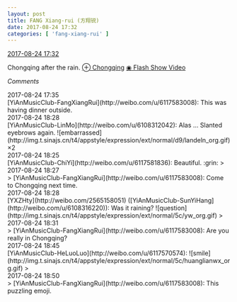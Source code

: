 ```yaml
---
layout: post
title: FANG Xiang-rui (方翔锐)
date: 2017-08-24 17:32
categories: [ 'fang-xiang-rui' ]
---
```


<div class="weibo-info">
  <a href="http://weibo.com/6117583008/FiB3rCFg4">2017-08-24 17:32</a>
</div>

Chongqing after the rain. [⊕ Chongqing](http://weibo.com/p/1001018008650000000000000) [◉ Flash Show Video](http://weibo.com/tv/v/FiB3rCFg4)

<!-- more -->

*Comments*

<div class="weibo-info">2017-08-24 17:35</div>
[YiAnMusicClub-FangXiangRui](http://weibo.com/u/6117583008): This was having dinner outside.

<div class="weibo-info">2017-08-24 18:28</div>
[YiAnMusicClub-LinMo](http://weibo.com/u/6108312042): Alas … Slanted eyebrows again. ![embarrassed](http://img.t.sinajs.cn/t4/appstyle/expression/ext/normal/d9/landeln_org.gif)×2

<div class="weibo-info">2017-08-24 18:25</div>
[YiAnMusicClub-ChiYi](http://weibo.com/u/6117581836): Beautiful. :grin:
> <div class="weibo-info">2017-08-24 18:27</div>
> [YiAnMusicClub-FangXiangRui](http://weibo.com/u/6117583008): Come to Chongqing next time.

<div class="weibo-info">2017-08-24 18:28</div>
[YXZHty](http://weibo.com/2565158051) ([YiAnMusicClub-SunYiHang](http://weibo.com/u/6108316220)): Was it raining? ![question](http://img.t.sinajs.cn/t4/appstyle/expression/ext/normal/5c/yw_org.gif)
> <div class="weibo-info">2017-08-24 18:31</div>
> [YiAnMusicClub-FangXiangRui](http://weibo.com/u/6117583008): Are you really in Chongqing?

<div class="weibo-info">2017-08-24 18:45</div>
[YiAnMusicClub-HeLuoLuo](http://weibo.com/u/6117570574): ![smile](http://img.t.sinajs.cn/t4/appstyle/expression/ext/normal/5c/huanglianwx_org.gif)
> <div class="weibo-info">2017-08-24 18:50</div>
> [YiAnMusicClub-FangXiangRui](http://weibo.com/u/6117583008): This puzzling emoji.
